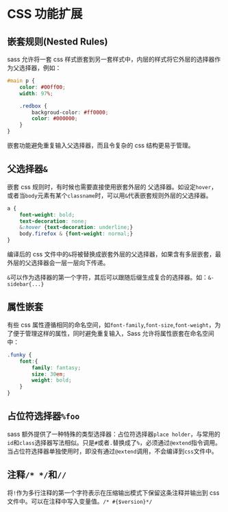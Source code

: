 # CSS 功能扩展

## 嵌套规则(Nested Rules)

sass 允许将一套 css 样式嵌套到另一套样式中，内层的样式将它外层的选择器作为父选择器，例如：
```css
#main p {
    color: #00ff00;
    width: 97%;

    .redbox {
        backgroud-color: #ff0000;
        color: #000000;
    }
}
```
嵌套功能避免重复输入父选择器，而且令复杂的 css 结构更易于管理。

## 父选择器`&`

嵌套  css 规则时，有时候也需要直接使用嵌套外层的 父选择器。如设定`hover`，或者当`body`元素有某个`classname`时，可以用`&`代表嵌套规则外层的父选择器。
```scss
a {
    font-weight: bold;
    text-decoration: none;
    &:hover {text-decoration: underline;}
    body.firefox & {font-weight: normal;}
}
```
编译后的 css 文件中的`&`将被替换成嵌套外层的父选择器，如果含有多层嵌套，最外层的父选择器会一层一层向下传递。

`&`可以作为选择器的第一个字符，其后可以跟随后缀生成复合的选择器。如：`&-sidebar{...}`

## 属性嵌套

有些 css 属性遵循相同的命名空间，如`font-family`,`font-size`,`font-weight`，为了便于管理这样的属性，同时避免重复输入，Sass 允许将属性嵌套在命名空间中：
```scss
.funky {
    font:{
        family: fantasy;
        size: 30em;
        weight: bold;
    }
}
```

## 占位符选择器`%foo`

sass 额外提供了一种特殊的类型选择器：占位符选择器`place holder`，与常用的`id`和`class`选择器写法相似。只是`#`或者`.`替换成了`%`，必须通过`@extend`指令调用。当占位符选择器单独使用时，即没有通过`@extend`调用，不会编译到`css`文件中。

## 注释`/* */`和`//`

将`!`作为多行注释的第一个字符表示在压缩输出模式下保留这条注释并输出到 css 文件中。可以在注释中写入变量值。`/* #{$version}*/`

